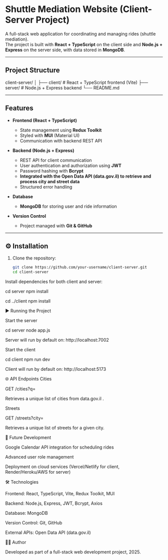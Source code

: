 #  Shuttle Mediation Website (Client-Server Project)

A full-stack web application for coordinating and managing rides (shuttle mediation).  
The project is built with **React + TypeScript** on the client side and **Node.js + Express** on the server side, with data stored in **MongoDB**.

---

##  Project Structure

client-server/
│
├── client/ # React + TypeScript frontend (Vite)
├── server/ # Node.js + Express backend
└── README.md


---

##  Features
- **Frontend (React + TypeScript)**  
  - State management using **Redux Toolkit**  
  - Styled with **MUI** (Material UI)  
  - Communication with backend REST API  

- **Backend (Node.js + Express)**  
  - REST API for client communication  
  - User authentication and authorization using **JWT**  
  - Password hashing with **Bcrypt**  
  - **Integrated with the Open Data API (data.gov.il) to retrieve and process city and street data**  
  - Structured error handling  

- **Database**  
  - **MongoDB** for storing user and ride information  

- **Version Control**  
  - Project managed with **Git & GitHub**

---

## ⚙ Installation

1. Clone the repository:
   ```bash
   git clone https://github.com/your-username/client-server.git
   cd client-server

Install dependencies for both client and server:

cd server
npm install

cd ../client
npm install

▶ Running the Project

Start the server

cd server
node app.js


Server will run by default on: http://localhost:7002

Start the client

cd client
npm run dev


Client will run by default on: http://localhost:5173

🌐 API Endpoints
Cities

GET /cities?q=<query>

Retrieves a unique list of cities from data.gov.il
.

Streets

GET /streets?city=<city>

Retrieves a unique list of streets for a given city.

📅 Future Development

Google Calendar API integration for scheduling rides

Advanced user role management

Deployment on cloud services (Vercel/Netlify for client, Render/Heroku/AWS for server)

🛠️ Technologies

Frontend: React, TypeScript, Vite, Redux Toolkit, MUI

Backend: Node.js, Express, JWT, Bcrypt, Axios

Database: MongoDB

Version Control: Git, GitHub

External APIs: Open Data API (data.gov.il)

👩‍💻 Author

Developed as part of a full-stack web development project, 2025.


